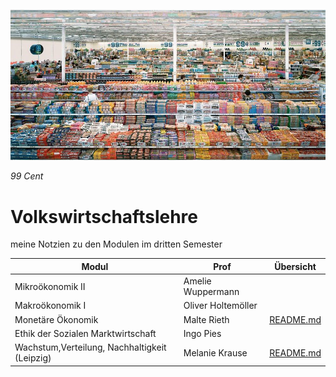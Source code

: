 ![2022-02-13_13-29](images/2022-02-13_13-29.jpg)

*99 Cent*

# Volkswirtschaftslehre

meine Notzien zu den Modulen im dritten Semester

| Modul                                         | Prof               | Übersicht                          |
| --------------------------------------------- | ------------------ | ---------------------------------- |
| Mikroökonomik II                              | Amelie Wuppermann  |                                    |
| Makroökonomik I                               | Oliver Holtemöller |                                    |
| Monetäre Ökonomik                             | Malte Rieth        | [README.md](VL_Monetär/README.md)  |
| Ethik der Sozialen Marktwirtschaft            | Ingo Pies          |                                    |
| Wachstum,Verteilung, Nachhaltigkeit (Leipzig) | Melanie Krause     | [README.md](VL_Wachstum/README.md) |

